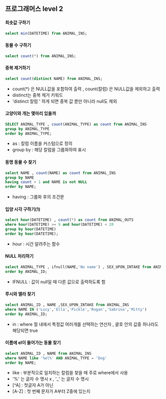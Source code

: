 ## 프로그래머스 level 2



#### 최솟값 구하기

```sql
select min(DATETIME) from ANIMAL_INS;
```



#### 동물 수 구하기

```sql
select count(*) from ANIMAL_INS;
```



#### 중복 제거하기

```sql
select count(distinct NAME) from ANIMAL_INS;
```

- count(*) 은 NULL값을 포함하여 출력 , count(칼럼) 은 NULL값을 제외하고 출력
- distinct는 중복 제거 키워드 
- 'distinct 칼럼 ' 하게 되면 중복 값 뿐만 아니라 null도 제외



#### 고양이와 개는 몇마리 있을까

```sql
SELECT ANIMAL_TYPE , count(ANIMAL_TYPE) as count from ANIMAL_INS
group by ANIMAL_TYPE
order by ANIMAL_TYPE;
```

- as : 칼럼 이름을 커스텀으로 정의
- group by : 해당 칼럼을 그룹화하여 표시



#### 동명 동물 수 찾기

```sql
select NAME , count(NAME) as count from ANIMAL_INS
group by NAME
having count > 1 and NAME is not NULL
order by NAME;
```

- having : 그룹화 후의 조건문 



#### 입양 시각 구하기(1)

```sql
select hour(DATETIME) , count(*) as count from ANIMAL_OUTS
where hour(DATETIME) >= 9 and hour(DATETIME) < 20
group by hour(DATETIME)
order by hour(DATETIME);
```

- hour : 시간 알려주는 함수



#### NULL 처리하기

```sql
select ANIMAL_TYPE , ifnull(NAME,'No name') , SEX_UPON_INTAKE from ANIMAL_INS
order by ANIMAL_ID;
```

- IFNULL : 값이 null일 때 다른 값으로 출력하도록 함

#### 

#### 루시와 엘라 찾기

```sql
select ANIMAL_ID , NAME ,SEX_UPON_INTAKE from ANIMAL_INS
where NAME IN ('Lucy','Ella','Pickle','Rogan','Sabrina','Mitty')
order by ANIMAL_ID;
```

- in : where 절 내에서 특정값 여러개를 선택하는 연산자 , 괄호 안의 값중 하나라도 해당되면 true



#### 이름에 el이 들어가는 동물 찾기

```sql
select ANIMAL_ID , NAME from ANIMAL_INS
where NAME like '%el%' AND ANIMAL_TYPE = 'Dog'
order by NAME;
```

- like : 부분적으로 일치하는 칼럼을 찾을 때 주로 where에서 사용
- '%' 는 글자 수 명시 x , '_' 는 글자 수 명시
- [^A] : 첫글자 A가 아닌
- [A-Z] : 첫 번째 문자가 A부터 Z중에 있는지